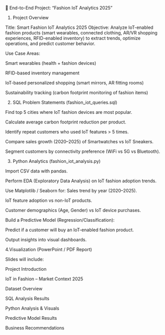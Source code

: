 📌 End-to-End Project: “Fashion IoT Analytics 2025”

1. Project Overview

Title: Smart Fashion IoT Analytics 2025
Objective: Analyze IoT-enabled fashion products (smart wearables, connected clothing, AR/VR shopping experiences, RFID-enabled inventory) to extract trends, optimize operations, and predict customer behavior.

Use Case Areas:

Smart wearables (health + fashion devices)   

RFID-based inventory management

IoT-based personalized shopping (smart mirrors, AR fitting rooms)

Sustainability tracking (carbon footprint monitoring of fashion items)


2. SQL Problem Statements (fashion_iot_queries.sql)

Find top 5 cities where IoT fashion devices are most popular.

Calculate average carbon footprint reduction per product.

Identify repeat customers who used IoT features > 5 times.

Compare sales growth (2020–2025) of Smartwatches vs IoT Sneakers.

Segment customers by connectivity preference (WiFi vs 5G vs Bluetooth).


3. Python Analytics (fashion_iot_analysis.py)

Import CSV data with pandas.

Perform EDA (Exploratory Data Analysis) on IoT fashion adoption trends.

Use Matplotlib / Seaborn for: Sales trend by year (2020–2025).

IoT feature adoption vs non-IoT products.

Customer demographics (Age, Gender) vs IoT device purchases.

Build a Predictive Model (Regression/Classification):

Predict if a customer will buy an IoT-enabled fashion product.

Output insights into visual dashboards.


4.Visualization (PowerPoint / PDF Report)

Slides will include:

Project Introduction

IoT in Fashion – Market Context 2025

Dataset Overview

SQL Analysis Results

Python Analysis & Visuals

Predictive Model Results

Business Recommendations
